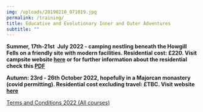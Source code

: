 ```yaml
---
img: /uploads/20190210_071019.jpg
permalink: /training/
title: Educative and Evolutionary Inner and Outer Adventures
subtitle: ""
---
```

**Summer, 17th-21st  July 2022 - camping nestling beneath the Howgill Fells on a friendly site with modern facilities. Residential cost: £220. Visit campsite website [here](https://www.lowgreensidefarmcampsite.co.uk/) or for further information about the residential check this [PDF](https://www.dropbox.com/s/wgd0yaix7zw17w3/Asana%20Adventure%20and%20More.pdf?dl=0)**

**Autumn: 23rd - 26th October 2022, hopefully in a Majorcan monastery (covid permitting). Residential cost excluding travel: £TBC. Visit website [here](https://www.lluc.net/en/)**

[Terms and Conditions 2022 (All courses)](https://www.dropbox.com/s/1fyl2115oz1zsf1/Course%20Terms%20and%20Conditions%202022.pdf?dl=0)